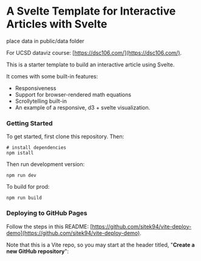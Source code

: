 # A Svelte Template for Interactive Articles with Svelte

place data in public/data folder


For UCSD dataviz course: [https://dsc106.com/](https://dsc106.com/).

This is a starter template to build an interactive article using Svelte.

It comes with some built-in features:

- Responsiveness
- Support for browser-rendered math equations
- Scrollytelling built-in
- An example of a responsive, d3 + svelte visualization.


### Getting Started
To get started, first clone this repository. Then:

```
# install dependencies
npm istall
```

Then run development version:

```
npm run dev
```

To build for prod:

```
npm run build
```


### Deploying to GitHub Pages

Follow the steps in this README: [https://github.com/sitek94/vite-deploy-demo](https://github.com/sitek94/vite-deploy-demo). 

Note that this is a Vite repo, so you may start at the header titled, "**Create a new GitHub repository**":

